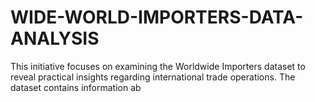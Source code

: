 # WIDE-WORLD-IMPORTERS-DATA-ANALYSIS
This initiative focuses on examining the Worldwide Importers dataset to reveal practical insights regarding international trade operations. The dataset contains information ab
